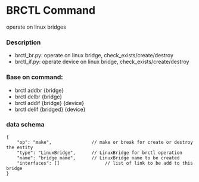 # BRCTL Command
operate on linux bridges

### Description
 - brctl_br.py: operate on linux bridge, check_exists/create/destroy
 - brctl_if.py: operate device on linux bridge, check_exists/create/destroy


### Base on command:
 - brctl addbr {bridge}
 - brctl delbr {bridge}
 - brctl addif {bridge} {device}
 - brctl delif {bridged} {device}

### data schema
```jsonc
{
    "op": "make",               // make or break for create or destroy the entity
    "type": "LinuxBridge",      // LinuxBridge for brctl operation
    "name": "bridge name",      // LinuxBridge name to be created
    "interfaces": []                 // list of link to be add to this bridge
}
```

